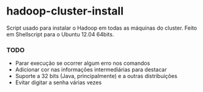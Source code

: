 hadoop-cluster-install
======================

Script usado para instalar o Hadoop em todas as máquinas do cluster. Feito em Shellscript para o Ubuntu 12.04 64bits.

### TODO

* Parar execução se ocorrer algum erro nos comandos
* Adicionar cor nas informações intermediárias para destacar
* Suporte a 32 bits (Java, principalmente) e a outras distribuições
* Evitar digitar a senha várias vezes
